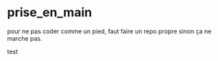 # prise_en_main

pour ne pas coder comme un pied,
faut faire un repo propre
sinon ça ne marche pas.

test
